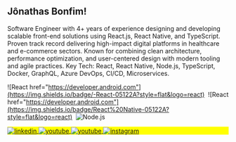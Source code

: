 ## Jônathas Bonfim!
Software Engineer with 4+ years of experience designing and developing scalable front-end solutions using React.js, React Native, and TypeScript. Proven track record delivering high-impact digital platforms in healthcare and e-commerce sectors. Known for combining clean architecture, performance optimization, and user-centered design with modern tooling and agile practices.
Key Tech: React, React Native, Node.js, TypeScript, Docker, GraphQL, Azure DevOps, CI/CD, Microservices. </br>

![React href="https://developer.android.com"](https://img.shields.io/badge/-React-05122A?style=flat&logo=react)&nbsp;
![React href="https://developer.android.com"](https://img.shields.io/badge/React%20Native-05122A?style=flat&logo=react)&nbsp;
![Node.js](https://img.shields.io/badge/-Node.js-05122A?style=flat&logo=node.js)&nbsp;
 
<p align="left" style="background:yellow">
 <a href="https://linkedin.com/in/jonathas-bonfim" target="_blank">
   <img align="center" src="https://img.shields.io/badge/jonathas_bonfim-05122A?style=flat&logo=linkedin&logoColor=0a66c2" alt="linkedin"/>
 </a>
 <a href = "mailto:jonathas.santos.bonfim@gmail.com" target="_blank">
  <img align="center" src="https://img.shields.io/badge/-jonathasbonfim-05122A?style=flat&logo=gmail&logoColor=f00000" alt="youtube"/>
 </a>
 <a href="https://www.youtube.com/@jonathas.bonfim?sub_confirmation=1" target="_blank">
  <img align="center" src="https://img.shields.io/badge/-jonathasbonfim-05122A?style=flat&logo=youtube&logoColor=f00000" alt="youtube"/>
 </a>
 <a href="https://www.instagram.com/jonathas.bonfim/" target="_blank">
  <img align="center" src="https://img.shields.io/badge/-jonathas.bonfim-05122A?style=flat&logo=instagram" alt="instagram"/>
 </a>
</p>
